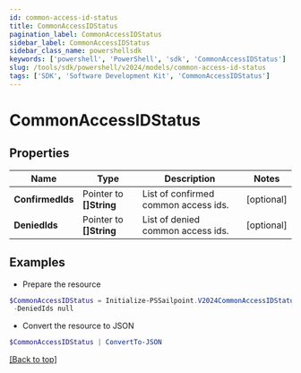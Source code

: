 ```yaml
---
id: common-access-id-status
title: CommonAccessIDStatus
pagination_label: CommonAccessIDStatus
sidebar_label: CommonAccessIDStatus
sidebar_class_name: powershellsdk
keywords: ['powershell', 'PowerShell', 'sdk', 'CommonAccessIDStatus'] 
slug: /tools/sdk/powershell/v2024/models/common-access-id-status
tags: ['SDK', 'Software Development Kit', 'CommonAccessIDStatus']
---
```



# CommonAccessIDStatus

## Properties

Name | Type | Description | Notes
------------ | ------------- | ------------- | -------------
**ConfirmedIds** |  Pointer to **[]String** | List of confirmed common access ids. | [optional] 
**DeniedIds** |  Pointer to **[]String** | List of denied common access ids. | [optional] 

## Examples

- Prepare the resource
```powershell
$CommonAccessIDStatus = Initialize-PSSailpoint.V2024CommonAccessIDStatus  -ConfirmedIds null `
 -DeniedIds null
```

- Convert the resource to JSON
```powershell
$CommonAccessIDStatus | ConvertTo-JSON
```


[[Back to top]](#) 

